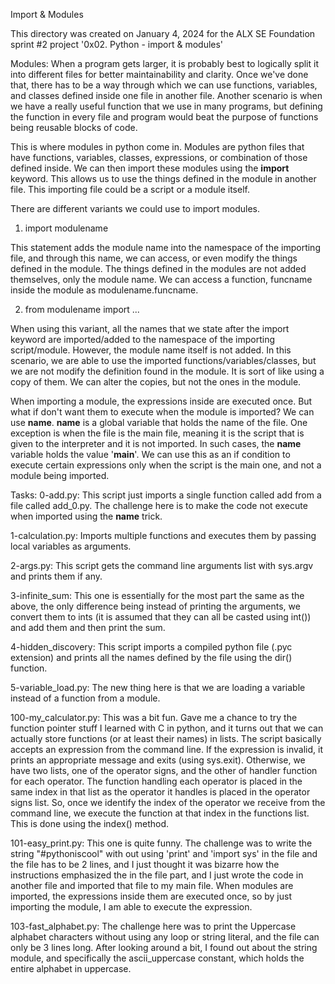 Import & Modules

This directory was created on January 4, 2024 for the ALX SE Foundation
sprint #2 project '0x02. Python - import & modules'

Modules:
When a program gets larger, it is probably best to logically split it into
different files for better maintainability and clarity. Once we've done that,
there has to be a way through which we can use functions, variables, and classes
defined inside one file in another file.
Another scenario is when we have a really useful function that we use in many
programs, but defining the function in every file and program would beat the
purpose of functions being reusable blocks of code.

This is where modules in python come in. Modules are python files that have
functions, variables, classes, expressions, or combination of those defined
inside. We can then import these modules using the <strong>import</strong>
keyword. This allows us to use the things defined in the module in another
file. This importing file could be a script or a module itself.

There are different variants we could use to import modules.
1. import modulename

This statement adds the module name into the namespace of the importing file,
and through this name, we can access, or even modify the things defined in the
module. The things defined in the modules are not added themselves, only the
module name. We can access a function, funcname inside the module as
modulename.funcname.

2. from modulename import ...

When using this variant, all the names that we state after the import keyword
are imported/added to the namespace of the importing script/module. However, the
module name itself is not added. In this scenario, we are able to use the
imported functions/variables/classes, but we are not modify the definition found
in the module. It is sort of like using a copy of them. We can alter the copies,
but not the ones in the module.

When importing a module, the expressions inside are executed once. But what if
don't want them to execute when the module is imported? We can use __name__.
__name__ is a global variable that holds the name of the file. One exception is
when the file is the main file, meaning it is the script that is given to the
interpreter and it is not imported. In such cases, the __name__ variable holds
the value '__main__'. We can use this as an if condition to execute certain
expressions only when the script is the main one, and not a module being
imported.

Tasks:
0-add.py: This script just imports a single function called add from a file
called add_0.py. The challenge here is to make the code not execute when
imported using the __name__ trick.

1-calculation.py: Imports multiple functions and executes them by passing
local variables as arguments.

2-args.py: This script gets the command line arguments list with sys.argv
and prints them if any.

3-infinite_sum: This one is essentially for the most part the same as the above,
the only difference being instead of printing the arguments, we convert them to
ints (it is assumed that they can all be casted using int()) and add them and
then print the sum.

4-hidden_discovery: This script imports a compiled python file (.pyc extension)
and prints all the names defined by the file using the dir() function.

5-variable_load.py: The new thing here is that we are loading a variable instead
of a function from a module.

100-my_calculator.py: This was a bit fun. Gave me a chance to try the function
pointer stuff I learned with C in python, and it turns out that we can actually
store functions (or at least their names) in lists. The script basically accepts
an expression from the command line. If the expression is invalid, it prints an
appropriate message and exits (using sys.exit). Otherwise, we have two lists,
one of the operator signs, and the other of handler function for each operator.
The function handling each operator is placed in the same index in that list
as the operator it handles is placed in the operator signs list. So, once we
identify the index of the operator we receive from the command line, we execute
the function at that index in the functions list. This is done using the index()
method.

101-easy_print.py: This one is quite funny. The challenge was to write the
string "#pythoniscool" with out using 'print' and 'import sys' in the file
and the file has to be 2 lines, and I just thought it was bizarre how the
instructions emphasized the in the file part, and I just wrote the code in
another file and imported that file to my main file. When modules are imported,
the expressions inside them are executed once, so by just importing the module,
I am able to execute the expression.

103-fast_alphabet.py: The challenge here was to print the Uppercase alphabet
characters without using any loop or string literal, and the file can only be
3 lines long. After looking around a bit, I found out about the string module,
and specifically the ascii_uppercase constant, which holds the entire alphabet
in uppercase.
